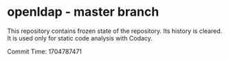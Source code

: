 # openldap - master branch

This repository contains frozen state of the repository.
Its history is cleared. It is used only for static code
analysis with Codacy.

Commit Time: 1704787471